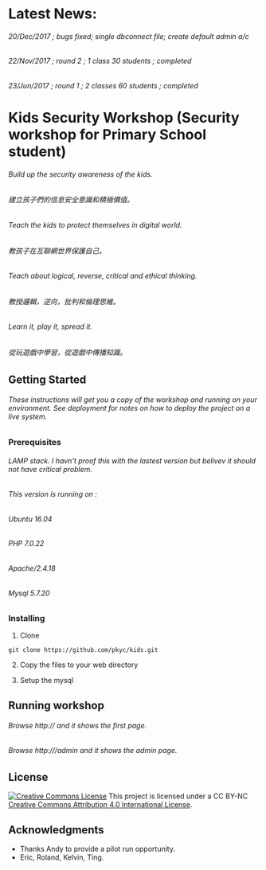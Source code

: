 # Latest News:
###### 20/Dec/2017 ; bugs fixed; single dbconnect file; create default admin a/c
###### 22/Nov/2017 ; round 2 ; 1 class 30 students ; completed
###### 23/Jun/2017 ; round 1 ; 2 classes 60 students ; completed

# Kids Security Workshop (Security workshop for Primary School student)

######  Build up the security awareness of the kids. 
######  建立孩子們的信息安全意識和積極價值。

###### Teach the kids to protect themselves in digital world.
######  教孩子在互聯網世界保護自己。

###### Teach about logical, reverse, critical and ethical thinking.
###### 教授邏輯，逆向，批判和倫理思維。

###### Learn it, play it, spread it.
###### 從玩遊戲中學習，從遊戲中傳播知識。

## Getting Started

###### These instructions will get you a copy of the workshop and running on your environment. See deployment for notes on how to deploy the project on a live system.

### Prerequisites

###### LAMP stack. I havn't proof this with the lastest version but belivev it should not have critical problem. 

###### This version is running on : 
###### Ubuntu 16.04
###### PHP 7.0.22
###### Apache/2.4.18
###### Mysql 5.7.20

### Installing

1. Clone 
```
git clone https://github.com/pkyc/kids.git

```
2. Copy the files to your web directory

3. Setup the mysql 


## Running workshop

###### Browse http://<your url>  and it shows the first page.
  
###### Browse http://<your url>/admin  and it shows the admin page.


## License

<a rel="license" href="http://creativecommons.org/licenses/by/4.0/"><img alt="Creative Commons License" style="border-width:0" src="https://licensebuttons.net/l/by-nc/3.0/88x31.png" /></a> This project is licensed under a CC BY-NC <a rel="license" href="http://creativecommons.org/licenses/by/4.0/">Creative Commons Attribution 4.0 International License</a>.

## Acknowledgments

* Thanks Andy to provide a pilot run opportunity.
* Eric, Roland, Kelvin, Ting. 
